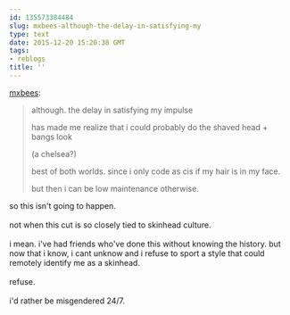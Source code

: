 ```yaml
---
id: 135573384484
slug: mxbees-although-the-delay-in-satisfying-my
type: text
date: 2015-12-20 15:20:38 GMT
tags:
- reblogs
title: ''
---
```

<p><a class="tumblr_blog" href="http://mxbees.tumblr.com/post/135573003194">mxbees</a>:</p>
<blockquote>
<p>although. the delay in satisfying my impulse</p>

<p>has made me realize that i could probably do the shaved head + bangs look</p>

<p>(a chelsea?)</p>

<p>best of both worlds. since i only code as cis if my hair is in my face.</p>

<p>but then i can be low maintenance otherwise.</p>
</blockquote>

<p>so this isn't going to happen.<br/><br/>not when this cut is so closely tied to skinhead culture.<br/><br/>i mean. i've had friends who've done this without knowing the history. but now that i know, i cant unknow and i refuse to sport a style that could remotely identify me as a skinhead.<br/><br/>refuse.<br/><br/>i'd rather be misgendered 24/7.</p>